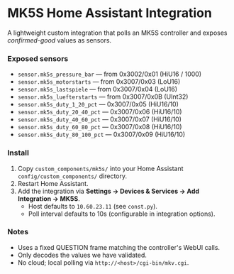 # MK5S Home Assistant Integration

A lightweight custom integration that polls an MK5S controller and exposes *confirmed-good* values as sensors.

### Exposed sensors
- `sensor.mk5s_pressure_bar` — from 0x3002/0x01 (HiU16 / 1000)
- `sensor.mk5s_motorstarts` — from 0x3007/0x03 (LoU16)
- `sensor.mk5s_lastspiele` — from 0x3007/0x04 (LoU16)
- `sensor.mk5s_luefterstarts` — from 0x3007/0x0B (UInt32)
- `sensor.mk5s_duty_1_20_pct` — 0x3007/0x05 (HiU16/10)
- `sensor.mk5s_duty_20_40_pct` — 0x3007/0x06 (HiU16/10)
- `sensor.mk5s_duty_40_60_pct` — 0x3007/0x07 (HiU16/10)
- `sensor.mk5s_duty_60_80_pct` — 0x3007/0x08 (HiU16/10)
- `sensor.mk5s_duty_80_100_pct` — 0x3007/0x09 (HiU16/10)

### Install
1. Copy `custom_components/mk5s/` into your Home Assistant `config/custom_components/` directory.
2. Restart Home Assistant.
3. Add the integration via **Settings → Devices & Services → Add Integration → MK5S**.
   - Host defaults to `10.60.23.11` (see `const.py`).
   - Poll interval defaults to 10s (configurable in integration options).

### Notes
- Uses a fixed QUESTION frame matching the controller's WebUI calls.
- Only decodes the values we have validated.
- No cloud; local polling via `http://<host>/cgi-bin/mkv.cgi`.
